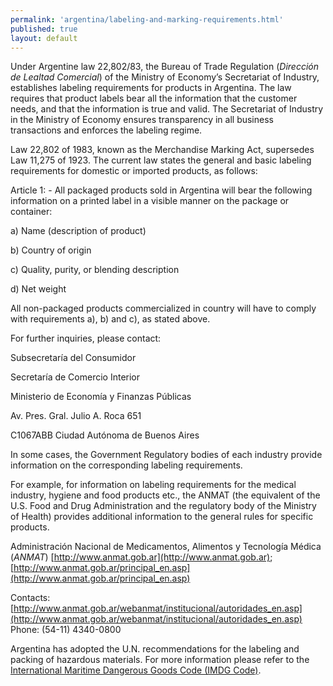 ```yaml
---
permalink: 'argentina/labeling-and-marking-requirements.html'
published: true
layout: default
---
```

Under Argentine law 22,802/83, the Bureau of Trade Regulation (_Dirección de Lealtad Comercial_) of the Ministry of Economy’s Secretariat of Industry, establishes labeling requirements for products in Argentina. The law requires that product labels bear all the information that the customer needs, and that the information is true and valid. The Secretariat of Industry in the Ministry of Economy ensures transparency in all business transactions and enforces the labeling regime.

Law 22,802 of 1983, known as the Merchandise Marking Act, supersedes Law 11,275 of 1923. The current law states the general and basic labeling requirements for domestic or imported products, as follows:

Article 1: - All packaged products sold in Argentina will bear the following information on a printed label in a visible manner on the package or container:

a)	Name (description of product)

b)	Country of origin

c)	Quality, purity, or blending description

d)	Net weight


All non-packaged products commercialized in country will have to comply with requirements a), b) and c), as stated above.

For further inquiries, please contact:

Subsecretaría del Consumidor

Secretaría de Comercio Interior

Ministerio de Economía y Finanzas Públicas

Av. Pres. Gral. Julio A. Roca 651

C1067ABB Ciudad Autónoma de Buenos Aires


In some cases, the Government Regulatory bodies of each industry provide information on the corresponding labeling requirements.

For example, for information on labeling requirements for the medical industry, hygiene and food products etc., the ANMAT (the equivalent of the U.S. Food and Drug Administration and the regulatory body of the Ministry of Health) provides additional information to the general rules for specific products.

Administración Nacional de Medicamentos, Alimentos y Tecnología Médica (_ANMAT_) [http://www.anmat.gob.ar](http://www.anmat.gob.ar); [http://www.anmat.gob.ar/principal_en.asp](http://www.anmat.gob.ar/principal_en.asp)

Contacts: [http://www.anmat.gob.ar/webanmat/institucional/autoridades_en.asp](http://www.anmat.gob.ar/webanmat/institucional/autoridades_en.asp) Phone: (54-11) 4340-0800


Argentina has adopted the U.N. recommendations for the labeling and packing of hazardous materials. For more information please refer to the [International Maritime Dangerous Goods Code (IMDG Code)](http://www.imo.org/publications/imdgcode/Pages/Default.aspx).
